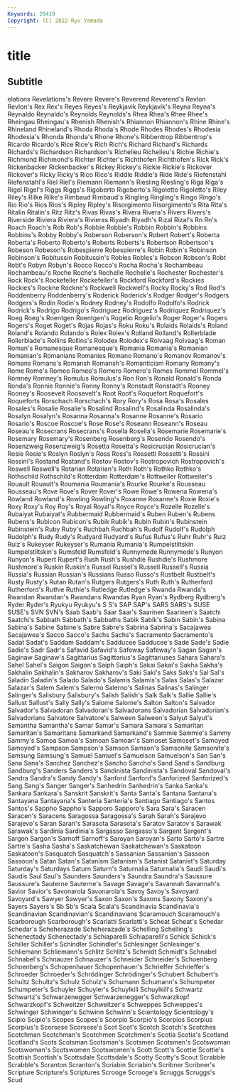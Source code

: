 ```yaml
---
Keywords: 28419
Copyright: (C) 2022 Ryu Yamada
---
```



# title

## Subtitle
elations Revelations's Revere Revere's Reverend Reverend's Revlon Revlon's Rex
Rex's Reyes Reyes's Reykjavik Reykjavik's Reyna Reyna's Reynaldo Reynaldo's Reynolds
Reynolds's Rhea Rhea's Rhee Rhee's Rheingau Rheingau's Rhenish Rhenish's Rhiannon
Rhiannon's Rhine Rhine's Rhineland Rhineland's Rhoda Rhoda's Rhode Rhodes Rhodes's
Rhodesia Rhodesia's Rhonda Rhonda's Rhone Rhone's Ribbentrop Ribbentrop's Ricardo Ricardo's
Rice Rice's Rich Rich's Richard Richard's Richards Richards's Richardson Richardson's
Richelieu Richelieu's Richie Richie's Richmond Richmond's Richter Richter's Richthofen Richthofen's
Rick Rick's Rickenbacker Rickenbacker's Rickey Rickey's Rickie Rickie's Rickover Rickover's
Ricky Ricky's Rico Rico's Riddle Riddle's Ride Ride's Riefenstahl Riefenstahl's
Riel Riel's Riemann Riemann's Riesling Riesling's Riga Riga's Rigel Rigel's
Riggs Riggs's Rigoberto Rigoberto's Rigoletto Rigoletto's Riley Riley's Rilke Rilke's
Rimbaud Rimbaud's Ringling Ringling's Ringo Ringo's Rio Rio's Rios Rios's
Ripley Ripley's Risorgimento Risorgimento's Rita Rita's Ritalin Ritalin's Ritz Ritz's
Rivas Rivas's Rivera Rivera's Rivers Rivers's Riverside Riviera Riviera's Rivieras
Riyadh Riyadh's Rizal Rizal's Rn Rn's Roach Roach's Rob Rob's
Robbie Robbie's Robbin Robbin's Robbins Robbins's Robby Robby's Roberson Roberson's
Robert Robert's Roberta Roberta's Roberto Roberto's Roberts Roberts's Robertson Robertson's
Robeson Robeson's Robespierre Robespierre's Robin Robin's Robinson Robinson's Robitussin Robitussin's
Robles Robles's Robson Robson's Robt Robt's Robyn Robyn's Rocco Rocco's
Rocha Rocha's Rochambeau Rochambeau's Roche Roche's Rochelle Rochelle's Rochester Rochester's
Rock Rock's Rockefeller Rockefeller's Rockford Rockford's Rockies Rockies's Rockne Rockne's
Rockwell Rockwell's Rocky Rocky's Rod Rod's Roddenberry Roddenberry's Roderick Roderick's
Rodger Rodger's Rodgers Rodgers's Rodin Rodin's Rodney Rodney's Rodolfo Rodolfo's
Rodrick Rodrick's Rodrigo Rodrigo's Rodriguez Rodriguez's Rodriquez Rodriquez's Roeg Roeg's
Roentgen Roentgen's Rogelio Rogelio's Roger Roger's Rogers Rogers's Roget Roget's
Rojas Rojas's Roku Roku's Rolaids Rolaids's Roland Roland's Rolando Rolando's
Rolex Rolex's Rolland Rolland's Rollerblade Rollerblade's Rollins Rollins's Rolodex Rolodex's
Rolvaag Rolvaag's Roman Roman's Romanesque Romanesque's Romania Romania's Romanian Romanian's
Romanians Romanies Romano Romano's Romanov Romanov's Romans Romans's Romansh Romansh's
Romanticism Romany Romany's Rome Rome's Romeo Romeo's Romero Romero's Romes
Rommel Rommel's Romney Romney's Romulus Romulus's Ron Ron's Ronald Ronald's
Ronda Ronda's Ronnie Ronnie's Ronny Ronny's Ronstadt Ronstadt's Rooney Rooney's
Roosevelt Roosevelt's Root Root's Roquefort Roquefort's Roqueforts Rorschach Rorschach's Rory
Rory's Rosa Rosa's Rosales Rosales's Rosalie Rosalie's Rosalind Rosalind's Rosalinda
Rosalinda's Rosalyn Rosalyn's Rosanna Rosanna's Rosanne Rosanne's Rosario Rosario's Roscoe
Roscoe's Rose Rose's Roseann Roseann's Roseau Roseau's Rosecrans Rosecrans's Rosella
Rosella's Rosemarie Rosemarie's Rosemary Rosemary's Rosenberg Rosenberg's Rosendo Rosendo's Rosenzweig
Rosenzweig's Rosetta Rosetta's Rosicrucian Rosicrucian's Rosie Rosie's Roslyn Roslyn's Ross
Ross's Rossetti Rossetti's Rossini Rossini's Rostand Rostand's Rostov Rostov's Rostropovich
Rostropovich's Roswell Roswell's Rotarian Rotarian's Roth Roth's Rothko Rothko's Rothschild
Rothschild's Rotterdam Rotterdam's Rottweiler Rottweiler's Rouault Rouault's Roumania Roumania's Rourke
Rourke's Rousseau Rousseau's Rove Rove's Rover Rover's Rowe Rowe's Rowena
Rowena's Rowland Rowland's Rowling Rowling's Roxanne Roxanne's Roxie Roxie's Roxy
Roxy's Roy Roy's Royal Royal's Royce Royce's Rozelle Rozelle's Rubaiyat
Rubaiyat's Rubbermaid Rubbermaid's Ruben Ruben's Rubens Rubens's Rubicon Rubicon's Rubik
Rubik's Rubin Rubin's Rubinstein Rubinstein's Ruby Ruby's Ruchbah Ruchbah's Rudolf
Rudolf's Rudolph Rudolph's Rudy Rudy's Rudyard Rudyard's Rufus Rufus's Ruhr
Ruhr's Ruiz Ruiz's Rukeyser Rukeyser's Rumania Rumania's Rumpelstiltskin Rumpelstiltskin's Rumsfeld
Rumsfeld's Runnymede Runnymede's Runyon Runyon's Rupert Rupert's Rush Rush's Rushdie
Rushdie's Rushmore Rushmore's Ruskin Ruskin's Russel Russel's Russell Russell's Russia
Russia's Russian Russian's Russians Russo Russo's Rustbelt Rustbelt's Rusty Rusty's
Rutan Rutan's Rutgers Rutgers's Ruth Ruth's Rutherford Rutherford's Ruthie Ruthie's
Rutledge Rutledge's Rwanda Rwanda's Rwandan Rwandan's Rwandans Rwandas Ryan Ryan's
Rydberg Rydberg's Ryder Ryder's Ryukyu Ryukyu's S S's SAP SAP's
SARS SARS's SUSE SUSE's SVN SVN's Saab Saab's Saar Saar's
Saarinen Saarinen's Saatchi Saatchi's Sabbath Sabbath's Sabbaths Sabik Sabik's Sabin
Sabin's Sabina Sabina's Sabine Sabine's Sabre Sabre's Sabrina Sabrina's Sacajawea
Sacajawea's Sacco Sacco's Sachs Sachs's Sacramento Sacramento's Sadat Sadat's Saddam
Saddam's Sadducee Sadducee's Sade Sade's Sadie Sadie's Sadr Sadr's Safavid
Safavid's Safeway Safeway's Sagan Sagan's Saginaw Saginaw's Sagittarius Sagittarius's Sagittariuses
Sahara Sahara's Sahel Sahel's Saigon Saigon's Saiph Saiph's Sakai Sakai's
Sakha Sakha's Sakhalin Sakhalin's Sakharov Sakharov's Saki Saki's Saks Saks's
Sal Sal's Saladin Saladin's Salado Salado's Salamis Salamis's Salas Salas's
Salazar Salazar's Salem Salem's Salerno Salerno's Salinas Salinas's Salinger Salinger's
Salisbury Salisbury's Salish Salish's Salk Salk's Sallie Sallie's Sallust Sallust's
Sally Sally's Salome Salome's Salton Salton's Salvador Salvador's Salvadoran Salvadoran's
Salvadorans Salvadorian Salvadorian's Salvadorians Salvatore Salvatore's Salween Salween's Salyut Salyut's
Samantha Samantha's Samar Samar's Samara Samara's Samaritan Samaritan's Samaritans Samarkand
Samarkand's Sammie Sammie's Sammy Sammy's Samoa Samoa's Samoan Samoan's Samoset
Samoset's Samoyed Samoyed's Sampson Sampson's Samson Samson's Samsonite Samsonite's Samsung
Samsung's Samuel Samuel's Samuelson Samuelson's San San's Sana Sana's Sanchez
Sanchez's Sancho Sancho's Sand Sand's Sandburg Sandburg's Sanders Sanders's Sandinista
Sandinista's Sandoval Sandoval's Sandra Sandra's Sandy Sandy's Sanford Sanford's Sanforized
Sanforized's Sang Sang's Sanger Sanger's Sanhedrin Sanhedrin's Sanka Sanka's Sankara
Sankara's Sanskrit Sanskrit's Santa Santa's Santana Santana's Santayana Santayana's Santeria
Santeria's Santiago Santiago's Santos Santos's Sappho Sappho's Sapporo Sapporo's Sara
Sara's Saracen Saracen's Saracens Saragossa Saragossa's Sarah Sarah's Sarajevo Sarajevo's
Saran Saran's Sarasota Sarasota's Saratov Saratov's Sarawak Sarawak's Sardinia Sardinia's
Sargasso Sargasso's Sargent Sargent's Sargon Sargon's Sarnoff Sarnoff's Saroyan Saroyan's
Sarto Sarto's Sartre Sartre's Sasha Sasha's Saskatchewan Saskatchewan's Saskatoon Saskatoon's
Sasquatch Sasquatch's Sassanian Sassanian's Sassoon Sassoon's Satan Satan's Satanism Satanism's
Satanist Satanist's Saturday Saturday's Saturdays Saturn Saturn's Saturnalia Saturnalia's Saudi
Saudi's Saudis Saul Saul's Saunders Saunders's Saundra Saundra's Saussure Saussure's
Sauterne Sauterne's Savage Savage's Savannah Savannah's Savior Savior's Savonarola Savonarola's
Savoy Savoy's Savoyard Savoyard's Sawyer Sawyer's Saxon Saxon's Saxons Saxony
Saxony's Sayers Sayers's Sb Sb's Scala Scala's Scandinavia Scandinavia's Scandinavian
Scandinavian's Scandinavians Scaramouch Scaramouch's Scarborough Scarborough's Scarlatti Scarlatti's Scheat Scheat's
Schedar Schedar's Scheherazade Scheherazade's Schelling Schelling's Schenectady Schenectady's Schiaparelli Schiaparelli's
Schick Schick's Schiller Schiller's Schindler Schindler's Schlesinger Schlesinger's Schliemann Schliemann's
Schlitz Schlitz's Schmidt Schmidt's Schnabel Schnabel's Schnauzer Schnauzer's Schneider Schneider's
Schoenberg Schoenberg's Schopenhauer Schopenhauer's Schrieffer Schrieffer's Schroeder Schroeder's Schrödinger Schrödinger's
Schubert Schubert's Schultz Schultz's Schulz Schulz's Schumann Schumann's Schumpeter Schumpeter's
Schuyler Schuyler's Schuylkill Schuylkill's Schwartz Schwartz's Schwarzenegger Schwarzenegger's Schwarzkopf Schwarzkopf's
Schweitzer Schweitzer's Schweppes Schweppes's Schwinger Schwinger's Schwinn Schwinn's Scientology Scientology's
Scipio Scipio's Scopes Scopes's Scorpio Scorpio's Scorpios Scorpius Scorpius's Scorsese
Scorsese's Scot Scot's Scotch Scotch's Scotches Scotchman Scotchman's Scotchmen Scotchmen's
Scotia Scotia's Scotland Scotland's Scots Scotsman Scotsman's Scotsmen Scotsmen's Scotswoman
Scotswoman's Scotswomen Scotswomen's Scott Scott's Scottie Scottie's Scottish Scottish's Scottsdale
Scottsdale's Scotty Scotty's Scout Scrabble Scrabble's Scranton Scranton's Scriabin Scriabin's
Scribner Scribner's Scripture Scripture's Scriptures Scrooge Scrooge's Scruggs Scruggs's Scud
